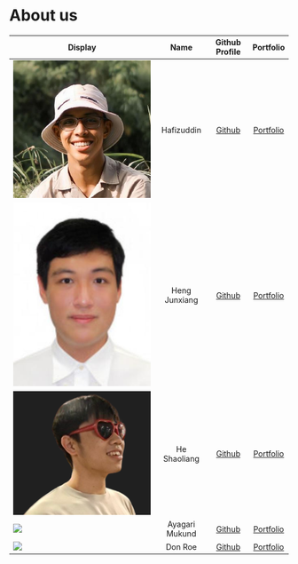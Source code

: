 # About us


Display |     Name      |              Github Profile               | Portfolio 
--------|:-------------:|:-----------------------------------------:|:---------:
![img.png](images/hafiz.png) |  Hafizuddin   | [Github](https://github.com/hafizuddin-a) | [Portfolio](team/hafizuddin-a.md)
![](images/Junxiang.jpg) | Heng Junxiang |    [Github](https://github.com/Cohii2)    | [Portfolio](team/Cohii2.md)
![](images/Shaoliang.png) | He Shaoliang  | [Github](https://github.com/monkescripts) | [Portfolio](team/monkescripts.md)
![](https://via.placeholder.com/100.png?text=Photo) | Ayagari Mukund| [Github](https://github.com/mukund1403) | [Portfolio](team/mukund1403.md)
![](https://via.placeholder.com/100.png?text=Photo) |    Don Roe    |       [Github](https://github.com/)       | [Portfolio](docs/team/johndoe.md)

